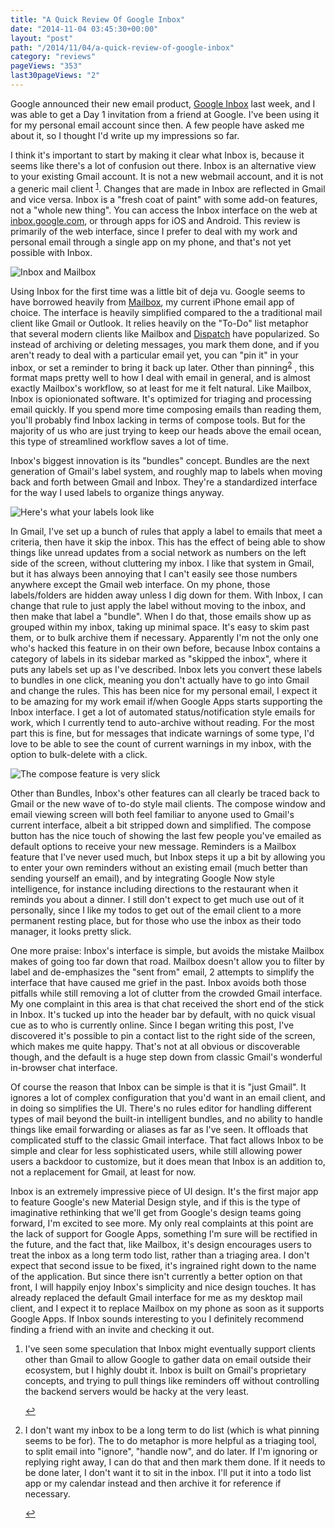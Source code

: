 ```yaml
---
title: "A Quick Review Of Google Inbox"
date: "2014-11-04 03:45:30+00:00"
layout: "post"
path: "/2014/11/04/a-quick-review-of-google-inbox"
category: "reviews"
pageViews: "353"
last30pageViews: "2"
---
```


Google announced their new email product, [Google Inbox][inbox] last week, and I was able to get a Day 1 invitation from a friend at Google.  I've been using it for my personal email account since then.  A few people have asked me about it, so I thought I'd write up my impressions so far.

I think it's important to start by making it clear what Inbox is, because it seems like there's a lot of confusion out there.  Inbox is an alternative view to your existing Gmail account.  It is not a new webmail account, and it is not a generic mail client <sup id="fnref:1">[1](#fn:1)</sup>.  Changes that are made in Inbox are reflected in Gmail and vice versa.  Inbox is a "fresh coat of paint" with some add-on features, not a "whole new thing".  You can access the Inbox interface on the web at [inbox.google.com](http://inbox.google.com), or through apps for iOS and Android.  This review is primarily of the web interface, since I prefer to deal with my work and personal email through a single app on my phone, and that's not yet possible with Inbox.

![Inbox and Mailbox](/posts/images/sidebyside.png)

Using Inbox for the first time was a little bit of deja vu.  Google seems to have borrowed heavily from [Mailbox][mailbox], my current iPhone email app of choice.  The interface is heavily simplified compared to the a traditional mail client like Gmail or Outlook.  It relies heavily on the "To-Do" list metaphor that several modern clients like Mailbox and [Dispatch][dispatch] have popularized.  So instead of archiving or deleting messages, you mark them done, and if you aren't ready to deal with a particular email yet, you can "pin it" in your inbox, or set a reminder to bring it back up later.  Other than pinning<sup id="fnref:2">[2](#fn:2)</sup> , this format maps pretty well to how I deal with email in general, and is almost exactly Mailbox's workflow, so at least for me it felt natural. Like Mailbox, Inbox is opionionated software. It's optimized for triaging and processing email quickly.  If you spend more time composing emails than reading them, you'll probably find Inbox lacking in terms of compose tools.  But for the majority of us who are just trying to keep our heads above the email ocean, this type of streamlined workflow saves a lot of time.

Inbox's biggest innovation is its "bundles" concept.  Bundles are the next generation of Gmail's label system, and roughly map to labels when moving back and forth between Gmail and Inbox.  They're a standardized interface for the way I used labels to organize things anyway.  

![Here's what your labels look like](/posts/images/skiptheinbox.png)

In Gmail, I've set up a bunch of rules that apply a label to emails that meet a criteria, then have it skip the inbox.  This has the effect of being able to show things like unread updates from a social network as numbers on the left side of the screen, without cluttering my inbox.  I like that system in Gmail, but it has always been annoying that I can't easily see those numbers anywhere except the Gmail web interface.  On my phone, those labels/folders are hidden away unless I dig down for them.  With Inbox, I can change that rule to just apply the label without moving to the inbox, and then make that label a "bundle".  When I do that, those emails show up as grouped within my inbox, taking up minimal space.  It's easy to skim past them, or to bulk archive them if necessary.  Apparently I'm not the only one who's hacked this feature in on their own before, because Inbox contains a category of labels in its sidebar marked as "skipped the inbox", where it puts any labels set up as I've described.  Inbox lets you convert these labels to bundles in one click, meaning you don't actually have to go into Gmail and change the rules.  This has been nice for my personal email, I expect it to be amazing for my work email if/when Google Apps starts supporting the Inbox interface.  I get a lot of automated status/notification style emails for work, which I currently tend to auto-archive without reading.  For the most part this is fine, but for messages that indicate warnings of some type, I'd love to be able to see the count of current warnings in my inbox, with the option to bulk-delete with a click.

![The compose feature is very slick](/posts/images/smalldelights.png)

Other than Bundles, Inbox's other features can all clearly be traced back to Gmail or the new wave of to-do style mail clients.  The compose window and email viewing screen will both feel familiar to anyone used to Gmail's current interface, albeit a bit stripped down and simplified.  The compose button has the nice touch of showing the last few people you've emailed as default options to receive your new message.  Reminders is a Mailbox feature that I've never used much, but Inbox steps it up a bit by allowing you to enter your own reminders without an existing email (much better than sending yourself an email), and by integrating Google Now style intelligence, for instance including directions to the restaurant when it reminds you about a dinner. I still don't expect to get much use out of it personally, since I like my todos to get out of the email client to a more permanent resting place, but for those who use the inbox as their todo manager, it looks pretty slick.

One more praise: Inbox's interface is simple, but avoids the mistake Mailbox makes of going too far down that road.  Mailbox doesn't allow you to filter by label and de-emphasizes the "sent from" email, 2 attempts to simplify the interface that have caused me grief in the past.  Inbox avoids both those pitfalls while still removing a lot of clutter from the crowded Gmail interface.  My one complaint in this area is that chat received the short end of the stick in Inbox.  It's tucked up into the header bar by default, with no quick visual cue as to who is currently online.  Since I began writing this post, I've discovered it's possible to pin a contact list to the right side of the screen, which makes me quite happy.  That's not at all obvious or discoverable though, and the default is a huge step down from classic Gmail's wonderful in-browser chat interface.

Of course the reason that Inbox can be simple is that it is "just Gmail".  It ignores a lot of complex configuration that you'd want in an email client, and in doing so simplifies the UI.  There's no rules editor for handling different types of mail beyond the built-in intelligent bundles, and no ability to handle things like email forwarding or aliases as far as I've seen.  It offloads that complicated stuff to the classic Gmail interface.  That fact allows Inbox to be simple and clear for less sophisticated users, while still allowing power users a backdoor to customize, but it does mean that Inbox is an addition to, not a replacement for Gmail, at least for now.

Inbox is an extremely impressive piece of UI design.  It's the first major app to feature Google's  new Material Design style, and if this is the type of imaginative rethinking that we'll get from Google's design teams going forward, I'm excited to see more.  My only real complaints at this point are the lack of support for Google Apps, something I'm sure will be rectified in the future, and the fact that, like Mailbox, it's design encourages users to treat the inbox as a long term todo list, rather than a triaging area.  I don't expect that second issue to be fixed, it's ingrained right down to the name of the application.  But since there isn't currently a better option on that front, I will happily enjoy Inbox's simplicity and nice design touches.  It has already replaced the default Gmail interface for me as my desktop mail client, and I expect it to replace Mailbox on my phone as soon as it supports Google Apps.  If Inbox sounds interesting to you I definitely recommend finding a friend with an invite and checking it out.




<div class="footnotes">
<ol>
    <li class="footnote" id="fn:1">
        <p>
        I've seen some speculation that Inbox might eventually support clients other than Gmail to allow Google to gather data on email outside their ecosystem, but I highly doubt it.  Inbox is built on Gmail's proprietary concepts, and trying to pull things like reminders off without controlling the backend servers would be hacky at the very least.
        </p>
        <a href="#fnref:1" title="return to article"> ↩</a></p>
    </li>
    <li class="footnote" id="fn:2">
        <p>
        I don't want my inbox to be a long term to do list (which is what pinning seems to be for).  The to do metaphor is more helpful as a triaging tool, to split email into "ignore", "handle now", and do later.  If I'm ignoring or replying right away, I can do that and then mark them done.  If it needs to be done later, I don't want it to sit in the inbox.  I'll put it into a todo list app or my calendar instead and then archive it for reference if necessary.  
        </p>
        <a href="#fnref:2" title="return to article"> ↩</a></p>
    </li>
</ol>
</div>



[inbox]: http://www.google.com/inbox/?gclid=CNqBxtSE28ECFQMT7AodrBYAVQ
[mailbox]: http://www.mailboxapp.com/
[dispatch]:http://www.dispatchapp.net/
